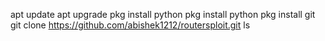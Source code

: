 apt update
apt upgrade
pkg install python
pkg install python
pkg install git 
git clone https://github.com/abishek1212/routersploit.git
ls
